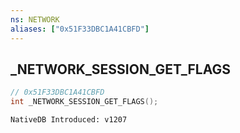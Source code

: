 ```yaml
---
ns: NETWORK
aliases: ["0x51F33DBC1A41CBFD"]
---
```

## _NETWORK_SESSION_GET_FLAGS

```c
// 0x51F33DBC1A41CBFD
int _NETWORK_SESSION_GET_FLAGS();
```

```
NativeDB Introduced: v1207
```

